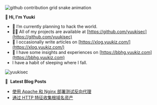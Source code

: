 <picture>
  <source media="(prefers-color-scheme: dark)" srcset="https://raw.githubusercontent.com/yuukisec/yuukisec/output/github-contribution-grid-snake-dark.svg">
  <source media="(prefers-color-scheme: light)" srcset="https://raw.githubusercontent.com/yuukisec/yuukisec/output/github-contribution-grid-snake.svg">
  <img alt="github contribution grid snake animation" src="https://raw.githubusercontent.com/yuukisec/yuukisec/output/github-contribution-grid-snake.svg">
</picture>

**👋 Hi, I'm Yuuki** <!-- ![](https://komarev.com/ghpvc/?username=yuukisec&color=orange) -->

- 🌱 I’m currently planning to hack the world.
- 👨‍💻 All of my projects are available at [https://github.com/yuukisec](https://github.com/yuukisec)
- 📝 I occasionally write articles on [https://xlog.yuukiz.com/](https://xlog.yuukiz.com/)
- 📙 I have some insights and experiences on [https://bbhg.yuukiz.com](https://bbhg.yuukiz.com)
- I have a habit of sleeping where I fall.

![yuukisec](https://count.getloli.com/get/@yuukisec?theme=rule34)

📕 &nbsp;**Latest Blog Posts**
<!-- BLOG-POST-LIST:START -->
- [使用 Apache 和 Nginx 部署测试反向代理](https://xlog.app/api/redirection?characterId=69223&noteId=2)
- [通过 HTTP 特征收集根域名资产](https://xlog.app/api/redirection?characterId=69223&noteId=1)
<!-- BLOG-POST-LIST:END -->

